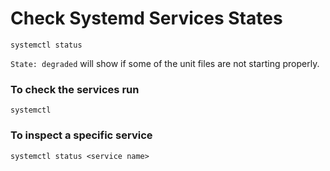 # Check Systemd Services States

```shell
systemctl status
```

`State: degraded` will show if some of the unit files are not starting properly.

### To check the services run

```shell
systemctl
```

### To inspect a specific service

```shell
systemctl status <service name>
```
